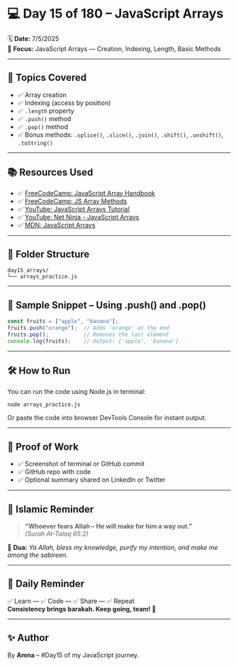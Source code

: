
# 💻 Day 15 of 180 – JavaScript Arrays

🗓 **Date:** 7/5/2025  
🎯 **Focus:** JavaScript Arrays — Creation, Indexing, Length, Basic Methods

---

## 🧠 Topics Covered

- ✅ Array creation
- ✅ Indexing (access by position)
- ✅ `.length` property
- ✅ `.push()` method
- ✅ `.pop()` method
- ✅ Bonus methods: `.splice()`, `.slice()`, `.join()`, `.shift()`, `.unshift()`, `.toString()`

---

## 📚 Resources Used

- ✅ [FreeCodeCamp: JavaScript Array Handbook](https://www.freecodecamp.org/news/javascript-array-handbook/)
- ✅ [FreeCodeCamp: JS Array Methods](https://www.freecodecamp.org/news/javascript-array-tutorial-array-methods-in-js/)
- ✅ [YouTube: JavaScript Arrays Tutorial](https://www.youtube.com/watch?v=gl0cpq4RJhU)
- ✅ [YouTube: Net Ninja - JavaScript Arrays](https://www.youtube.com/watch?v=EUnV-fCY0Pc)
- ✅ [MDN: JavaScript Arrays](https://developer.mozilla.org/en-US/docs/Web/JavaScript/Reference/Global_Objects/Array)

---

## 📁 Folder Structure

```
day15_arrays/
└── arrays_practice.js
```

---

## 🚀 Sample Snippet – Using .push() and .pop()

```js
const fruits = ["apple", "banana"];
fruits.push("orange");  // Adds 'orange' at the end
fruits.pop();           // Removes the last element
console.log(fruits);    // Output: ['apple', 'banana']
```

---

## 🛠 How to Run

You can run the code using Node.js in terminal:

```bash
node arrays_practice.js
```

Or paste the code into browser DevTools Console for instant output.

---

## 📸 Proof of Work

- ✅ Screenshot of terminal or GitHub commit
- ✅ GitHub repo with code
- ✅ Optional summary shared on LinkedIn or Twitter

---

## 🕋 Islamic Reminder

> **"Whoever fears Allah – He will make for him a way out."**  
> *(Surah At-Talaq 65:2)*

🤲 **Dua:** *Ya Allah, bless my knowledge, purify my intention, and make me among the sabireen.*

---

## 📢 Daily Reminder

✅ Learn — ✅ Code — ✅ Share — ✅ Repeat  
**Consistency brings barakah. Keep going, team! 🚀**

---

## ✨ Author

By **Amna** – #Day15 of my JavaScript journey.

